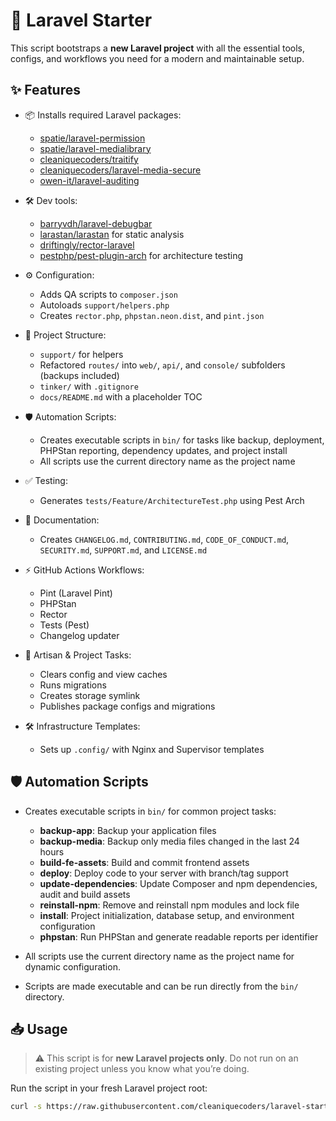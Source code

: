 # 🚀 Laravel Starter

This script bootstraps a **new Laravel project** with all the essential tools, configs, and workflows you need for a modern and maintainable setup.

## ✨ Features

- 📦 Installs required Laravel packages:
  - [spatie/laravel-permission](https://spatie.be/docs/laravel-permission)
  - [spatie/laravel-medialibrary](https://spatie.be/docs/laravel-medialibrary)
  - [cleaniquecoders/traitify](https://github.com/cleaniquecoders/traitify)
  - [cleaniquecoders/laravel-media-secure](https://github.com/cleaniquecoders/laravel-media-secure)
  - [owen-it/laravel-auditing](https://laravel-auditing.com)

- 🛠 Dev tools:
  - [barryvdh/laravel-debugbar](https://github.com/barryvdh/laravel-debugbar)
  - [larastan/larastan](https://github.com/nunomaduro/larastan) for static analysis
  - [driftingly/rector-laravel](https://github.com/rectorphp/rector-laravel)
  - [pestphp/pest-plugin-arch](https://pestphp.com) for architecture testing

- ⚙️ Configuration:
  - Adds QA scripts to `composer.json`
  - Autoloads `support/helpers.php`
  - Creates `rector.php`, `phpstan.neon.dist`, and `pint.json`

- 📂 Project Structure:
  - `support/` for helpers
  - Refactored `routes/` into `web/`, `api/`, and `console/` subfolders (backups included)
  - `tinker/` with `.gitignore`
  - `docs/README.md` with a placeholder TOC

- 🛡️ Automation Scripts:
  - Creates executable scripts in `bin/` for tasks like backup, deployment, PHPStan reporting, dependency updates, and project install
  - All scripts use the current directory name as the project name

- ✅ Testing:
  - Generates `tests/Feature/ArchitectureTest.php` using Pest Arch

- 📝 Documentation:
  - Creates `CHANGELOG.md`, `CONTRIBUTING.md`, `CODE_OF_CONDUCT.md`, `SECURITY.md`, `SUPPORT.md`, and `LICENSE.md`

- ⚡ GitHub Actions Workflows:
  - Pint (Laravel Pint)
  - PHPStan
  - Rector
  - Tests (Pest)
  - Changelog updater

- 🔧 Artisan & Project Tasks:
  - Clears config and view caches
  - Runs migrations
  - Creates storage symlink
  - Publishes package configs and migrations

- 🛠️ Infrastructure Templates:
  - Sets up `.config/` with Nginx and Supervisor templates

## 🛡️ Automation Scripts

- Creates executable scripts in `bin/` for common project tasks:
  - **backup-app**: Backup your application files
  - **backup-media**: Backup only media files changed in the last 24 hours
  - **build-fe-assets**: Build and commit frontend assets
  - **deploy**: Deploy code to your server with branch/tag support
  - **update-dependencies**: Update Composer and npm dependencies, audit and build assets
  - **reinstall-npm**: Remove and reinstall npm modules and lock file
  - **install**: Project initialization, database setup, and environment configuration
  - **phpstan**: Run PHPStan and generate readable reports per identifier

- All scripts use the current directory name as the project name for dynamic configuration.
- Scripts are made executable and can be run directly from the `bin/` directory.


## 📥 Usage

> ⚠️ This script is for **new Laravel projects only**. Do not run on an existing project unless you know what you’re doing.

Run the script in your fresh Laravel project root:

```bash
curl -s https://raw.githubusercontent.com/cleaniquecoders/laravel-starter/main/configure.php | php
```
